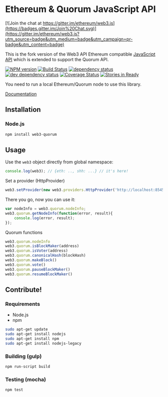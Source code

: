 # Ethereum & Quorum JavaScript API

[![Join the chat at https://gitter.im/ethereum/web3.js](https://badges.gitter.im/Join%20Chat.svg)](https://gitter.im/ethereum/web3.js?utm_source=badge&utm_medium=badge&utm_campaign=pr-badge&utm_content=badge)

This is the fork version of the Web3 API Ethereum compatible [JavaScript API](https://github.com/ethereum/wiki/wiki/JavaScript-API)
which is extended to support the Quorum API.

[![NPM version][npm-image]][npm-url] [![Build Status][travis-image]][travis-url] [![dependency status][dep-image]][dep-url] [![dev dependency status][dep-dev-image]][dep-dev-url] [![Coverage Status][coveralls-image]][coveralls-url] [![Stories in Ready][waffle-image]][waffle-url]

<!-- [![browser support](https://ci.testling.com/ethereum/ethereum.js.png)](https://ci.testling.com/ethereum/ethereum.js) -->

You need to run a local Ethereum/Quorum node to use this library.

[Documentation](https://github.com/ethereum/wiki/wiki/JavaScript-API)

## Installation

### Node.js

```bash
npm install web3-quorum
```

## Usage
Use the `web3` object directly from global namespace:

```js
console.log(web3); // {eth: .., shh: ...} // it's here!
```

Set a provider (HttpProvider)

```js
web3.setProvider(new web3.providers.HttpProvider('http://localhost:8545'));
```

There you go, now you can use it:

```js
var nodeInfo = web3.quorum.nodeInfo;
web3.quorum.getNodeInfo(function(error, result){
    console.log(error, result);
});
```

Quorum functions

```js
web3.quorum.nodeInfo
web3.quorum.isBlockMaker(address)
web3.quorum.isVoter(address)
web3.quorum.canonicalHash(blockHash)
web3.quorum.makeBlock()
web3.quorum.vote()
web3.quorum.pauseBlockMaker()
web3.quorum.resumeBlockMaker()
```

## Contribute!

### Requirements

* Node.js
* npm

```bash
sudo apt-get update
sudo apt-get install nodejs
sudo apt-get install npm
sudo apt-get install nodejs-legacy
```

### Building (gulp)

```bash
npm run-script build
```


### Testing (mocha)

```bash
npm test
```

[npm-image]: https://badge.fury.io/js/web3.png
[npm-url]: https://npmjs.org/package/web3
[travis-image]: https://travis-ci.org/ethereum/web3.js.svg
[travis-url]: https://travis-ci.org/ethereum/web3.js
[dep-image]: https://david-dm.org/ethereum/web3.js.svg
[dep-url]: https://david-dm.org/ethereum/web3.js
[dep-dev-image]: https://david-dm.org/ethereum/web3.js/dev-status.svg
[dep-dev-url]: https://david-dm.org/ethereum/web3.js#info=devDependencies
[coveralls-image]: https://coveralls.io/repos/ethereum/web3.js/badge.svg?branch=master
[coveralls-url]: https://coveralls.io/r/ethereum/web3.js?branch=master
[waffle-image]: https://badge.waffle.io/ethereum/web3.js.svg?label=ready&title=Ready
[waffle-url]: https://waffle.io/ethereum/web3.js

